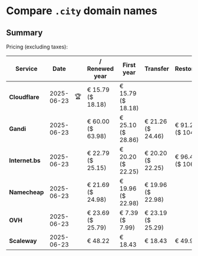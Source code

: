 # Compare `.city` domain names

## Summary

Pricing (excluding taxes):

| Service | Date |  | / Renewed year | First year | Transfer | Restoration |
|--|--|--|--|--|--|--|
| **Cloudflare** | 2025-06-23 | 🏆 | € 15.79<br>($ 18.18) | € 15.79<br>($ 18.18) |  |  |
| **Gandi** | 2025-06-23 |  | € 60.00<br>($ 63.98) | € 25.10<br>($ 28.86) | € 21.26<br>($ 24.46) | € 91.22<br>($ 104.90) |
| **Internet.bs** | 2025-06-23 |  | € 22.79<br>($ 25.15) | € 20.20<br>($ 22.25) | € 20.20<br>($ 22.25) | € 96.49<br>($ 106.35) |
| **Namecheap** | 2025-06-23 |  | € 21.69<br>($ 24.98) | € 19.96<br>($ 22.98) | € 19.96<br>($ 22.98) |  |
| **OVH** | 2025-06-23 |  | € 23.69<br>($ 25.79) | € 7.39<br>($ 7.99) | € 23.19<br>($ 25.29) |  |
| **Scaleway** | 2025-06-23 |  | € 48.22 | € 18.43 | € 18.43 | € 49.99 |
